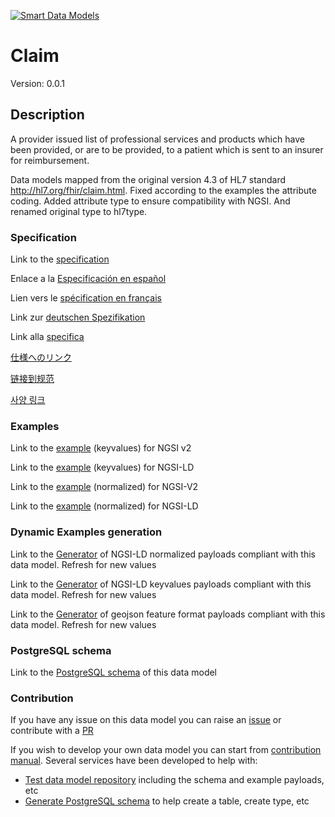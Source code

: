 [![Smart Data Models](https://smartdatamodels.org/wp-content/uploads/2022/01/SmartDataModels_logo.png "Logo")](https://smartdatamodels.org)
# Claim
Version: 0.0.1

## Description 

A provider issued list of professional services and products which have been provided, or are to be provided, to a patient which is sent to an insurer for reimbursement.

Data models mapped from the original version 4.3 of HL7 standard http://hl7.org/fhir/claim.html. Fixed according to the examples the attribute coding. Added attribute type to ensure compatibility with NGSI. And renamed original type to hl7type.
### Specification

Link to the [specification](https://github.com/smart-data-models/dataModel.Hl7/blob/master/Claim/doc/spec.md)

Enlace a la [Especificación en español](https://github.com/smart-data-models/dataModel.Hl7/blob/master/Claim/doc/spec_ES.md)

Lien vers le [spécification en français](https://github.com/smart-data-models/dataModel.Hl7/blob/master/Claim/doc/spec_FR.md)

Link zur [deutschen Spezifikation](https://github.com/smart-data-models/dataModel.Hl7/blob/master/Claim/doc/spec_DE.md)

Link alla [specifica](https://github.com/smart-data-models/dataModel.Hl7/blob/master/Claim/doc/spec_IT.md)

[仕様へのリンク](https://github.com/smart-data-models/dataModel.Hl7/blob/master/Claim/doc/spec_JA.md)

[链接到规范](https://github.com/smart-data-models/dataModel.Hl7/blob/master/Claim/doc/spec_ZH.md)

[사양 링크](https://github.com/smart-data-models/dataModel.Hl7/blob/master/Claim/doc/spec_KO.md)
### Examples

Link to the [example](https://smart-data-models.github.io/dataModel.Hl7/Claim/examples/example.json) (keyvalues) for NGSI v2

Link to the [example](https://smart-data-models.github.io/dataModel.Hl7/Claim/examples/example.jsonld) (keyvalues) for NGSI-LD

Link to the [example](https://smart-data-models.github.io/dataModel.Hl7/Claim/examples/example-normalized.json) (normalized) for NGSI-V2

Link to the [example](https://smart-data-models.github.io/dataModel.Hl7/Claim/examples/example-normalized.jsonld) (normalized) for NGSI-LD
### Dynamic Examples generation

Link to the [Generator](https://smartdatamodels.org/extra/ngsi-ld_generator.php?schemaUrl=https://raw.githubusercontent.com/smart-data-models/dataModel.Hl7/master/Claim/schema.json&email=info@smartdatamodels.org) of NGSI-LD normalized payloads compliant with this data model. Refresh for new values

Link to the [Generator](https://smartdatamodels.org/extra/ngsi-ld_generator_keyvalues.php?schemaUrl=https://raw.githubusercontent.com/smart-data-models/dataModel.Hl7/master/Claim/schema.json&email=info@smartdatamodels.org) of NGSI-LD keyvalues payloads compliant with this data model. Refresh for new values

Link to the [Generator](https://smartdatamodels.org/extra/geojson_features_generator.php?schemaUrl=https://raw.githubusercontent.com/smart-data-models/dataModel.Hl7/master/Claim/schema.json&email=info@smartdatamodels.org) of geojson feature format payloads compliant with this data model. Refresh for new values
### PostgreSQL schema

Link to the [PostgreSQL schema](https://github.com/smart-data-models/dataModel.Hl7/blob/master/Claim/schema.sql) of this data model
### Contribution

 If you have any issue on this data model you can raise an [issue](https://github.com/smart-data-models/dataModel.Hl7/issues)  or contribute with a [PR](https://github.com/smart-data-models/dataModel.Hl7/pulls)

 If you wish to develop your own data model you can start from [contribution manual](https://bit.ly/contribution_manual). Several services have been developed to help with: 
 - [Test data model repository](https://smartdatamodels.org/index.php/data-models-contribution-api/) including the schema and example payloads, etc
 - [Generate PostgreSQL schema](https://smartdatamodels.org/index.php/sql-service/) to help create a table, create type, etc